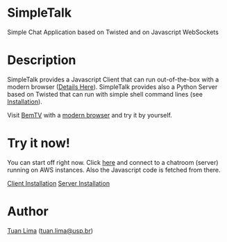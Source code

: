 # SimpleTalk
Simple Chat Application based on Twisted and on Javascript WebSockets


# Description

SimpleTalk provides a Javascript Client that can run out-of-the-box with a modern browser ([Details Here](http://github.com/Tuan-00/SimpleTalk/client)). SimpleTalk provides also a Python Server based on Twisted that can run with simple shell command lines (see [Installation](http://github.com/Tuan-00/SimpleTalk/server)).

Visit [BemTV](http://bem.tv) with a [modern browser](http://caniuse.com/#search=webrtc) and try it by yourself. 

# Try it now!

You can start off right now. Click [here](https://ec2-52-14-35-162.us-east-2.compute.amazonaws.com) and connect to a chatroom (server) running on AWS instances. Also the Javascript code is fetched from there.

[Client Installation](http://github.com/Tuan-00/SimpleTalk/client)
[Server Installation](http://github.com/Tuan-00/SimpleTalk/server)



# Author

[Tuan Lima](https://www.linkedin.com/in/TuanLima) (tuan.lima@usp.br)

